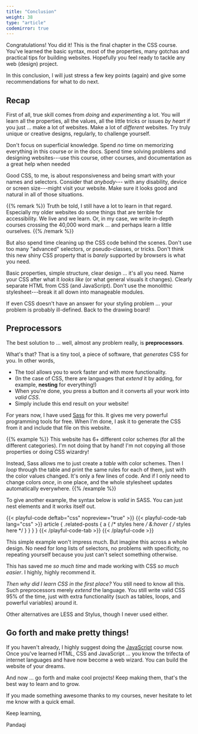 ```yaml
---
title: "Conclusion"
weight: 38
type: "article"
codemirror: true
---
```


Congratulations! You did it! This is the final chapter in the CSS course. You've learned the basic syntax, most of the properties, many gotchas and practical tips for building websites. Hopefully you feel ready to tackle any web (design) project.

In this conclusion, I will just stress a few key points (again) and give some recommendations for what to do next.

## Recap

First of all, true skill comes from _doing_ and _experimenting_ a lot. You will learn all the properties, all the values, all the little tricks or issues _by heart_ if you just ... make a lot of websites. Make a lot of _different_ websites. Try truly unique or creative designs, regularly, to challenge yourself.

Don't focus on superficial knowledge. Spend _no_ time on memorizing everything in this course or in the docs. Spend time solving problems and designing websites---use this course, other courses, and documentation as a great help when needed

Good CSS, to me, is about responsiveness and being smart with your names and selectors. Consider that _anybody_--- with any disability, device or screen size---might visit your website. Make sure it looks good and natural in all of those situations.

{{% remark %}}
Truth be told, I still have a lot to learn in that regard. Especially my older websites do some things that are terrible for accessibility. We live and we learn. Or, in my case, we write in-depth courses crossing the 40,000 word mark ... and perhaps learn a little ourselves.
{{% /remark %}}

But also spend time cleaning up the CSS code behind the scenes. Don't use too many "advanced" selectors, or pseudo-classes, or tricks. Don't think this new shiny CSS property that is _barely_ supported by browsers is what you need.

Basic properties, simple structure, clear design ... it's all you need. Name your CSS after what it _looks like_ (or what general visuals it changes). Clearly separate HTML from CSS (and JavaScript). Don't use the monolithic stylesheet---break it all down into manageable modules.

If even CSS doesn't have an answer for your styling problem ... your problem is probably ill-defined. Back to the drawing board!

## Preprocessors

The best solution to ... well, almost any problem really, is **preprocessors**.

What's that? That is a tiny tool, a piece of software, that _generates_ CSS for you. In other words, 

* The tool allows you to work faster and with more functionality. 
* (In the case of CSS, there are languages that _extend_ it by adding, for example, **nesting** for everything!)
* When you're done, you press a button and it converts all your work into _valid CSS_.
* Simply include this end result on your website!

For years now, I have used [Sass](https://sass-lang.com/) for this. It gives me very powerful programming tools for free. When I'm done, I ask it to generate the CSS from it and include that file on this website.

{{% example %}}
This website has 6+ different color schemes (for all the different categories). I'm not doing that by hand! I'm not copying all those properties or doing CSS wizardry!

Instead, Sass allows me to just create a _table_ with color schemes. Then I _loop_ through the table and print the same rules for each of them, just with the color values changed. It's only a few lines of code. And if I only need to change colors _once_, in one place, and the whole stylesheet updates automatically everywhere.
{{% /example %}}

To give another example, the syntax below is _valid_ in SASS. You can just nest elements and it works itself out.

{{< playful-code deftab="css" nopreview="true" >}}
{{< playful-code-tab lang="css" >}}
article {
  .related-posts {
    a {
      /* styles here */
      &:hover {
        /* styles here */
      }
    }
  }
}
{{< /playful-code-tab >}}
{{< /playful-code >}}

This simple example won't impress much. But imagine this across a whole design. No need for long lists of selectors, no problems with specificity, no repeating yourself because you just can't select something otherwise.

This has saved me _so much time_ and made working with CSS _so much easier_. I highly, highly recommend it.

_Then why did I learn CSS in the first place?_ You still need to know all this. Such preprocessors merely _extend_ the language. You still write valid CSS 95% of the time, just with extra functionality (such as tables, loops, and powerful variables) around it.

Other alternatives are LESS and Stylus, though I never used either.

## Go forth and make pretty things!

If you haven't already, I highly suggest doing the [JavaScript](../../javascript/) course now. Once you've learned HTML, CSS and JavaScript ... you know the trifecta of internet languages and have now become a web wizard. You can build the website of your dreams.

And now ... go forth and make cool projects! Keep making them, that's the best way to learn and to grow. 

If you made something awesome thanks to my courses, never hesitate to let me know with a quick email.

Keep learning,

Pandaqi